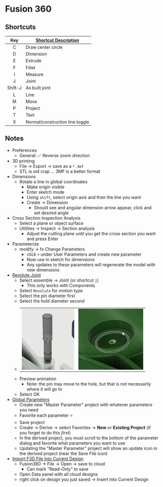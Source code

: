 # Fusion 360

## Shortcuts

| Key | [Shortcut Description](https://www.autodesk.com/shortcuts/fusion-360) |
|:---:|---|
| C | Draw center circle |
| D | Dimension |
| E | Extrude |
| F | Fillet |
| I | Measure |
| J | Joint |
| Shift-J | As built joint |
| L | Line |
| M | Move |
| P | Project |
| T | Text |
| X | Normal/construction line toggle | 


## Notes

- Preferences
    - General: :white_check_mark: Reverse zoom direction
- 3D printing
    - File -> Export -> save as a `*.3mf`
    - STL is old crap ... 3MF is a better format
- Dimensions
    - Rotate a line in global coordinates
        - Make origin visible
        - Enter sketch mode
        - Using `shift`, select origin axis and then the line you want
        - Create -> Dimension
            - Should see and angular dimension arrow appear, click and set desired angle
- Cross Section Inspection Analysis
    - Select a plane or object surface
    - Utilities -> Inspect -> Section analysis
        - Adjust the cutting plane until you get the cross section you want and press Enter
- Parameterize
    - modify -> fx Change Parameters
        - click `+` under User Parameters and create new parameter
        - Now use in sketch for dimensions
        - Any updates to these parameters will regenerate the model with new dimensions
- [Revolute Joint](https://help.autodesk.com/view/fusion360/ENU/courses/AP-ASSEMBLIES-AND-JOINTS)
    - Select assemble -> Joint  (or shortcut `j`)
        - This only works with Components
    - Select `Revolute` for motion type
    - Select the pin diameter first
    - Select the hold diameter second
    - <table><tr><td><img src="pics/pin.jpg" height="200px"></td><td><img src="pics/hole.jpg" height="200px"</td></table>
    - Preview animation
        - Note: the pin may move to the hole, but that is not necessarily where it will go to
    - Select OK
- [Global Parameters](https://productdesignonline.com/how-to-create-and-use-global-parameters-in-fusion-360/)
    - Create new "Master Parameter" project with whatever parameters you need
    - Favorite each parameter :star:
    - Save project
    - Create -> Derive -> select Favorites -> **New** or **Existing Project** (if you forget to do this *first*)
    - In the derived project, you must scroll to the bottom of the parameter dialog and favorite what parameters you want to use
    - Updating the "Master Parameter" project will show an update icon in the derived project (near the Save File icon)
- [Import F3D File into Current Design](https://forums.autodesk.com/t5/fusion-360-design-validate/how-to-insert-a-f3d-file-into-an-existing-project/m-p/8870972/highlight/true#M192398)
    - Fusion360 -> File -> Open -> save to cloud
        - Can mark "Read-Only" to save 
    - Open Data panel with all cloud designs
    - right click on design you just saved -> Insert into Current Design
